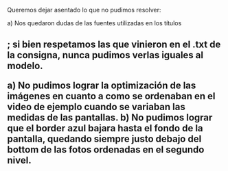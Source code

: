Queremos dejar asentado lo que no pudimos resolver:

<!-- Ejercicio 1 -->

a) Nos quedaron dudas de las fuentes utilizadas en los títulos <h2>; si bien respetamos las que vinieron en el .txt de la consigna, nunca pudimos verlas iguales al modelo.

<!-- Ejercicio 2 -->

a) No pudimos lograr la optimización de las imágenes en cuanto a como se ordenaban en el
video de ejemplo cuando se variaban las medidas de las pantallas.
b) No pudimos lograr que el border azul bajara hasta el fondo de la pantalla, quedando 
siempre justo debajo del bottom de las fotos ordenadas en el segundo nivel.